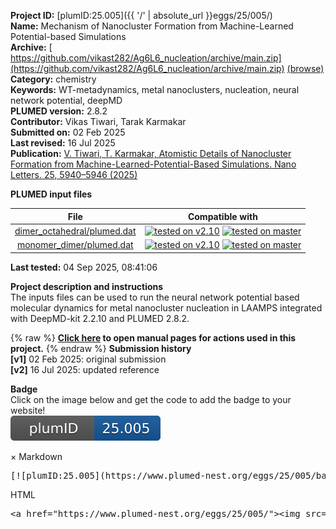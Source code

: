 **Project ID:** [plumID:25.005]({{ '/' | absolute_url }}eggs/25/005/)  
**Name:**  Mechanism of Nanocluster Formation from Machine-Learned Potential-based Simulations  
**Archive:** [ https://github.com/vikast282/Ag6L6_nucleation/archive/main.zip](https://github.com/vikast282/Ag6L6_nucleation/archive/main.zip) [(browse)](https://github.com/vikast282/Ag6L6_nucleation/tree/main)  
**Category:**  chemistry  
**Keywords:**  WT-metadynamics, metal nanoclusters, nucleation, neural network potential, deepMD  
**PLUMED version:**  2.8.2  
**Contributor:**  Vikas Tiwari, Tarak Karmakar  
**Submitted on:** 02 Feb 2025  
**Last revised:** 16 Jul 2025  
**Publication:** [V. Tiwari, T. Karmakar, Atomistic Details of Nanocluster Formation from Machine-Learned-Potential-Based Simulations. Nano Letters. 25, 5940–5946 (2025)](http://dx.doi.org/10.1021/acs.nanolett.5c01340)  
  
**PLUMED input files**  
  
| File     | Compatible with |  
|:--------:|:--------:|  
| [dimer_octahedral/plumed.dat](./data/dimer_octahedral/plumed.dat.md) |  [![tested on v2.10](https://img.shields.io/badge/v2.10-passing-green.svg)](data/dimer_octahedral/plumed.dat.plumed.stderr) [![tested on master](https://img.shields.io/badge/master-passing-green.svg)](data/dimer_octahedral/plumed.dat.plumed_master.stderr) |  
| [monomer_dimer/plumed.dat](./data/monomer_dimer/plumed.dat.md) |  [![tested on v2.10](https://img.shields.io/badge/v2.10-passing-green.svg)](data/monomer_dimer/plumed.dat.plumed.stderr) [![tested on master](https://img.shields.io/badge/master-passing-green.svg)](data/monomer_dimer/plumed.dat.plumed_master.stderr) |  
  
**Last tested:**  04 Sep 2025, 08:41:06
  
**Project description and instructions**  
The inputs files can be used to run the neural network potential based molecular dynamics for metal nanocluster nucleation in LAAMPS integrated with DeepMD-kit 2.2.10 and PLUMED 2.8.2.

  
{% raw %}
<b><a href="https://www.plumed.org/doc-master/user-doc/html/actionlist/?actions=UNITS,LOWER_WALLS,GROUP,DISTANCE,COORDINATION,PRINT,COORDINATIONNUMBER,COM,ANGLE,FLUSH,FIXEDATOM,METAD,UPPER_WALLS,DISTANCES,COMBINE,RESTRAINT" target="_blank">Click here</a> to open manual pages for actions used in this project.</b>
{% endraw %}
**Submission history**  
**[v1]** 02 Feb 2025: original submission  
**[v2]** 16 Jul 2025: updated reference  
  
**Badge**  
Click on the image below and get the code to add the badge to your website!  
<img src="./badge.svg" alt="plumeDnest:25.005" id="myBtn" class="badge">
<div id="myModal" class="modal">
  <div class="modal-content">
    <span class="close">&times;</span>
    Markdown<pre>[![plumID:25.005](https://www.plumed-nest.org/eggs/25/005/badge.svg)](https://www.plumed-nest.org/eggs/25/005/)</pre>
    HTML<pre>&lt;a href="https://www.plumed-nest.org/eggs/25/005/"&gt;&lt;img src="https://www.plumed-nest.org/eggs/25/005/badge.svg" alt="plumID:25.005"&gt;&lt;/a&gt;</pre>
  </div>
</div>
